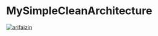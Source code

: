 # MySimpleCleanArchitecture
[![arifaizin](https://circleci.com/gh/arifaizin/MySimpleCleanArchitecture.svg?style=shield)](https://circleci.com/gh/arifaizin/MySimpleCleanArchitecture)
